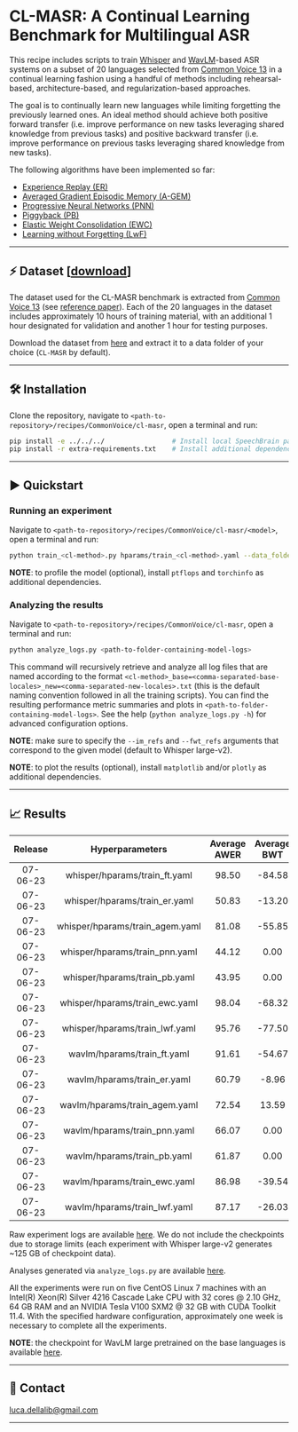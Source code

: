 # CL-MASR: A Continual Learning Benchmark for Multilingual ASR

This recipe includes scripts to train [Whisper](https://cdn.openai.com/papers/whisper.pdf) and
[WavLM](https://arxiv.org/abs/2110.13900)-based ASR systems on a subset of 20 languages selected from [Common Voice 13](https://commonvoice.mozilla.org/en/datasets)
in a continual learning fashion using a handful of methods including rehearsal-based, architecture-based, and regularization-based approaches.

The goal is to continually learn new languages while limiting forgetting the previously learned ones.
An ideal method should achieve both positive forward transfer (i.e. improve performance on new tasks leveraging
shared knowledge from previous tasks) and positive backward transfer (i.e. improve performance on previous tasks
leveraging shared knowledge from new tasks).

The following algorithms have been implemented so far:
- [Experience Replay (ER)](https://arxiv.org/abs/1811.11682)
- [Averaged Gradient Episodic Memory (A-GEM)](https://arxiv.org/abs/1812.00420)
- [Progressive Neural Networks (PNN)](https://arxiv.org/abs/1606.04671)
- [Piggyback (PB)](https://arxiv.org/abs/1801.06519)
- [Elastic Weight Consolidation (EWC)](https://arxiv.org/abs/1612.00796)
- [Learning without Forgetting (LwF)](https://arxiv.org/abs/1606.09282)

---------------------------------------------------------------------------------------------------------

## ⚡ Dataset [[download](https://zenodo.org/record/8065754)]

The dataset used for the  CL-MASR benchmark is extracted from [Common Voice 13](https://commonvoice.mozilla.org/en/datasets) (see [reference paper](https://arxiv.org/abs/1912.06670)).
Each of the 20 languages in the dataset includes approximately 10 hours of training material, with an additional 1 hour designated for validation and another 1 hour for testing purposes.

Download the dataset from [here](https://zenodo.org/record/8065754) and extract it to a data folder of your choice (`CL-MASR` by default).

---------------------------------------------------------------------------------------------------------

## 🛠️️ Installation

Clone the repository, navigate to `<path-to-repository>/recipes/CommonVoice/cl-masr`,
open a terminal and run:

```bash
pip install -e ../../../                 # Install local SpeechBrain package
pip install -r extra-requirements.txt    # Install additional dependencies
```

---------------------------------------------------------------------------------------------------------

## ▶️ Quickstart

### Running an experiment

Navigate to `<path-to-repository>/recipes/CommonVoice/cl-masr/<model>`, open a terminal and run:

```bash
python train_<cl-method>.py hparams/train_<cl-method>.yaml --data_folder <path-to-data-folder>
```

**NOTE**: to profile the model (optional), install `ptflops` and `torchinfo` as additional dependencies.

### Analyzing the results

Navigate to `<path-to-repository>/recipes/CommonVoice/cl-masr`, open a terminal and run:

```bash
python analyze_logs.py <path-to-folder-containing-model-logs>
```

This command will recursively retrieve and analyze all log files that are named according to the
format `<cl-method>_base=<comma-separated-base-locales>_new=<comma-separated-new-locales>.txt`
(this is the default naming convention followed in all the training scripts).
You can find the resulting performance metric summaries and plots in `<path-to-folder-containing-model-logs>`.
See the help (`python analyze_logs.py -h`) for advanced configuration options.

**NOTE**: make sure to specify the `--im_refs` and `--fwt_refs` arguments that correspond to the given model (default to Whisper large-v2).

**NOTE**: to plot the results (optional), install `matplotlib` and/or `plotly` as additional dependencies.

---------------------------------------------------------------------------------------------------------

## 📈️ Results

| Release  |         Hyperparameters         | Average AWER | Average BWT | Average IM | Average FWT |                                       Logs                                        | GPUs |
|:--------:|:-------------------------------:|:------------:|:-----------:|:----------:|:-----------:|:---------------------------------------------------------------------------------:| :--------:|
| 07-06-23 |  whisper/hparams/train_ft.yaml  |    98.50     |   -84.58    |   -4.16    |    -0.83    | [Link](https://www.dropbox.com/sh/gjthcje9i2rztsk/AABWcxRpyVek5VVLy1UIU5JUa?dl=0) | 1xV100 32GB |
| 07-06-23 |  whisper/hparams/train_er.yaml  |    50.83     |   -13.20    |   -0.81    |    -4.17    | [Link](https://www.dropbox.com/sh/3ykkqss8trf4mh0/AADKIGt_IbBpYy6z1zGMv9t5a?dl=0) | 1xV100 32GB |
| 07-06-23 | whisper/hparams/train_agem.yaml |    81.08     |   -55.85    |    0.20    |    -5.19    | [Link](https://www.dropbox.com/sh/x3inrfmktk5eqeu/AAAltNoaaiexezOjYD3J2H0Qa?dl=0) | 1xV100 32GB |
| 07-06-23 | whisper/hparams/train_pnn.yaml  |    44.12     |     0.00    |    3.18    |    -8.16    | [Link](https://www.dropbox.com/sh/k8zeoxpbh9yjngi/AACKXnZEIInWzNfN6aZWCd5ra?dl=0) | 1xV100 32GB |
| 07-06-23 |  whisper/hparams/train_pb.yaml  |    43.95     |     0.00    |    3.51    |    -8.50    | [Link](https://www.dropbox.com/sh/load8e6dwwl31kc/AAAoROiJLCu6haFJqJcZ_uyya?dl=0) | 1xV100 32GB |
| 07-06-23 | whisper/hparams/train_ewc.yaml  |    98.04     |   -68.32    |    2.87    |    -7.85    | [Link](https://www.dropbox.com/sh/ve00u3jwru880x7/AAAl5tjVa3K1F_JelMC_uimpa?dl=0) | 1xV100 32GB |
| 07-06-23 | whisper/hparams/train_lwf.yaml  |    95.76     |   -77.50    |    0.00    |    -4.98    | [Link](https://www.dropbox.com/sh/9z3ejbc371c36rk/AABypJbr782kVVOrqA0neEzxa?dl=0) | 1xV100 32GB |
| 07-06-23 |   wavlm/hparams/train_ft.yaml   |    91.61     |   -54.67    |  -10.19    |    -0.21    | [Link](https://www.dropbox.com/sh/hluabvm3ph0j7ee/AAAZswrK0KjstZm1Q5bb29Xfa?dl=0) | 1xV100 32GB |
| 07-06-23 |   wavlm/hparams/train_er.yaml   |    60.79     |    -8.96    |   -7.62    |    -2.77    | [Link](https://www.dropbox.com/sh/1den1zq0md5rfgv/AABrgM_1O85WwXSBvyMwxYkha?dl=0) | 1xV100 32GB |
| 07-06-23 |  wavlm/hparams/train_agem.yaml  |    72.54     |    13.59    |   35.29    |   -45.69    | [Link](https://www.dropbox.com/sh/cn737pp6tpupsy2/AACf309ybWRFStrCbdytx16ja?dl=0) | 1xV100 32GB |
| 07-06-23 |  wavlm/hparams/train_pnn.yaml   |    66.07     |     0.00    |   12.95    |   -23.34    | [Link](https://www.dropbox.com/sh/jz9a64xriifilmf/AADHQYrbuHNe1-rDkV28H298a?dl=0) | 1xV100 32GB |
| 07-06-23 |   wavlm/hparams/train_pb.yaml   |    61.87     |     0.00    |    2.75    |   -13.15    | [Link](https://www.dropbox.com/sh/wfj83oh8u8xru8e/AAAqmMjMs1tK1X0I53Ldk7c5a?dl=0) | 1xV100 32GB |
| 07-06-23 |  wavlm/hparams/train_ewc.yaml   |    86.98     |   -39.54    |   -4.26    |    -6.13    | [Link](https://www.dropbox.com/sh/poi5n6bmw3g9xs3/AABNozqigh54fKUdyWbf_WLOa?dl=0) | 1xV100 32GB |
| 07-06-23 |  wavlm/hparams/train_lwf.yaml   |    87.17     |   -26.03    |   10.42    |   -20.82    | [Link](https://www.dropbox.com/sh/fggjafxdrtux68y/AADpdUV1Ny2may-G3pNwUrB6a?dl=0) | 1xV100 32GB |

Raw experiment logs are available [here](https://www.dropbox.com/sh/y15vy2op74a5tbu/AACgtxN_uYRGfvCTtiUB7d_ma?dl=0).
We do not include the checkpoints due to storage limits (each experiment with Whisper large-v2 generates ~125 GB of checkpoint data).

Analyses generated via `analyze_logs.py` are available [here](https://www.dropbox.com/sh/0ndrp570vlsh893/AAC2WSZQu00ZducN80Ff5dWla?dl=0).

All the experiments were run on five CentOS Linux 7 machines with an Intel(R) Xeon(R) Silver 4216 Cascade Lake CPU
with 32 cores @ 2.10 GHz, 64 GB RAM and an NVIDIA Tesla V100 SXM2 @ 32 GB with CUDA Toolkit 11.4.
With the specified hardware configuration, approximately one week is necessary to complete all the experiments.

**NOTE**: the checkpoint for WavLM large pretrained on the base languages is available [here](https://www.dropbox.com/sh/3h4k8ccn465bv48/AABM7fCNOU9tTQPD0vCT8-K4a?dl=0).

---------------------------------------------------------------------------------------------------------

## 📧 Contact

[luca.dellalib@gmail.com](mailto:luca.dellalib@gmail.com)

---------------------------------------------------------------------------------------------------------

